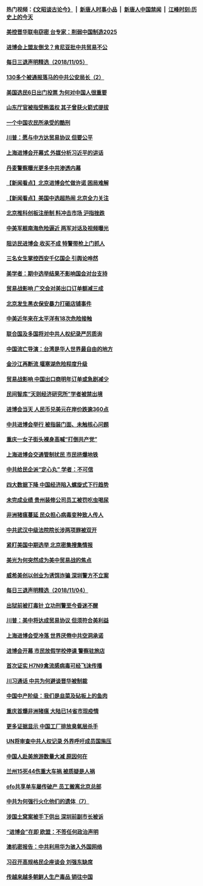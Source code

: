 #### 热门视频：[《文昭谈古论今》](https://github.com/gfw-breaker/wenzhao/blob/master/README.md?t=11060333) &nbsp;|&nbsp; [新唐人时事小品](https://github.com/gfw-breaker/ntdtv-comedy/blob/master/README.md?t=11060333) &nbsp;|&nbsp; [新唐人中国禁闻](https://github.com/gfw-breaker/ntdtv-news/blob/master/README.md?t=11060333) &nbsp;|&nbsp; [江峰时刻:历史上的今天](https://github.com/gfw-breaker/today-in-history/blob/master/README.md?t=11060333) 

#### [美控晋华联电窃密 台专家：削弱中国制造2025](../pages/nsc413/n10831918.md?t=11060333) 

#### [进博会上盟友倒戈？肯尼亚批中共贸易不公](../pages/nsc413/n10831730.md?t=11060333) 

#### [每日三退声明精选（2018/11/05）](../pages/nsc413/n10832463.md?t=11060333) 


#### [130多个被通报落马的中共公安局长（2）](../pages/nsc413/n10831351.md?t=11060333) 

#### [美国选民6日出门投票 为何对中国人很重要](../pages/nsc413/n10832216.md?t=11060333) 

#### [山东厅官被指受贿滥权 其子曾获火箭式提拔](../pages/nsc413/n10832156.md?t=11060333) 

#### [一个中国农民所承受的酷刑](../pages/nsc413/n10831706.md?t=11060333) 

#### [川普：愿与中方达贸易协议 但要公平](../pages/nsc413/n10832148.md?t=11060333) 

#### [上海进博会开幕式 外媒分析习近平的讲话](../pages/nsc413/n10831611.md?t=11060333) 

#### [丹麦警察曝光更多中共渗透内幕](../pages/nsc413/n10821828.md?t=11060333) 

#### [【新闻看点】北京进博会忙做许诺 困局难解](../pages/nsc413/n10831920.md?t=11060333) 

#### [【新闻看点】美国中选超热闹 北京全力关注](../pages/nsc413/n10831663.md?t=11060333) 

#### [北京推科创板注册制 料冲击市场 沪指挫跌](../pages/nsc413/n10831977.md?t=11060333) 

#### [中美军舰南海危险逼近 两军对话及视频曝光](../pages/nsc413/n10831927.md?t=11060333) 

#### [阻访民进博会 收买不成 特警带枪上门抓人](../pages/nsc413/n10831679.md?t=11060333) 

#### [三名女生掌控西安千亿国企 引舆论哗然](../pages/nsc413/n10831775.md?t=11060333) 

#### [美学者：期中选举结果不影响国会对台支持](../pages/nsc413/n10831858.md?t=11060333) 

#### [贸易战影响 广交会对美出口订单额减三成](../pages/nsc413/n10831747.md?t=11060333) 

#### [北京发生黑衣保安暴力打砸店铺事件](../pages/nsc413/n10831733.md?t=11060333) 

#### [中美近年来在太平洋有18次危险接触](../pages/nsc413/n10831658.md?t=11060333) 

#### [联合国及多国将对中共人权纪录严厉质询](../pages/nsc413/n10831604.md?t=11060333) 

#### [中国流亡导演：台湾是华人世界最自由的地方](../pages/nsc413/n10831358.md?t=11060333) 


#### [金沙江再断流 堰塞湖危险程度升级](../pages/nsc413/n10831149.md?t=11060333) 

#### [贸易战影响 中国出口商明年订单或急剧减少](../pages/nsc413/n10830605.md?t=11060333) 

#### [民间智库“天则经济研究所”学者被禁出境](../pages/nsc413/n10831181.md?t=11060333) 

#### [进博会当天 人民币兑美元在岸价跌逾360点](../pages/nsc413/n10830988.md?t=11060333) 

#### [中共进博会举行 被指装门面、未触核心问题](../pages/nsc413/n10831297.md?t=11060333) 

#### [重庆一女子街头裸身高喊“打倒共产党”](../pages/nsc413/n10831191.md?t=11060333) 

#### [上海进博会交通管制扰民 市民挤爆地铁](../pages/nsc413/n10830911.md?t=11060333) 

#### [中共给民企派“定心丸” 学者：不可信](../pages/nsc413/n10829156.md?t=11060333) 

#### [四大数据下降 中国经济陷入螺旋式下行趋势](../pages/nsc413/n10830092.md?t=11060333) 

#### [未完成业绩 贵州装修公司员工被罚吃虫喝尿](../pages/nsc413/n10830862.md?t=11060333) 

#### [非洲猪瘟蔓延 民众担心病毒变种致人传人](../pages/nsc413/n10830722.md?t=11060333) 

#### [中共武汉中级法院院长涉两项罪被双开](../pages/nsc413/n10830295.md?t=11060333) 

#### [紧盯美国中期选举 北京密集搜集情报](../pages/nsc413/n10830469.md?t=11060333) 

#### [美光为何突然成为美中贸易战的焦点](../pages/nsc413/n10830078.md?t=11060333) 

#### [威希美创以创业为诱饵诈骗 深圳警方不立案](../pages/nsc413/n10830065.md?t=11060333) 

#### [每日三退声明精选（2018/11/04）](../pages/nsc413/n10830509.md?t=11060333) 

#### [出狱前被打毒针 立功刑警至今昏迷不醒](../pages/nsc413/n10828121.md?t=11060333) 

#### [川普：美中将达成贸易协议 但须符合美利益](../pages/nsc413/n10829982.md?t=11060333) 

#### [上海进博会受冷落 世界厌倦中共空洞承诺](../pages/nsc413/n10829942.md?t=11060333) 

#### [进博会开幕 市民放假学校停课 警察驻旅店](../pages/nsc413/n10829858.md?t=11060333) 

#### [首次证实 H7N9禽流感病毒可经飞沫传播](../pages/nsc413/n10829905.md?t=11060333) 

#### [川习通话 中共为何避谈晋华被制裁](../pages/nsc413/n10829666.md?t=11060333) 

#### [中国中产阶级：我们是韭菜及砧板上的鱼肉](../pages/nsc413/n10829802.md?t=11060333) 

#### [重庆首爆非洲猪瘟 大陆已14省市现疫情](../pages/nsc413/n10829872.md?t=11060333) 

#### [更多证据显示 中国工厂排放臭氧层杀手](../pages/nsc413/n10829755.md?t=11060333) 

#### [UN将审查中共人权记录 外界呼吁成员国施压](../pages/nsc413/n10829693.md?t=11060333) 

#### [中国人赴美旅游数量大减 原因何在](../pages/nsc413/n10827966.md?t=11060333) 

#### [兰州15死44伤重大车祸 被质疑是人祸](../pages/nsc413/n10829627.md?t=11060333) 

#### [ofo共享单车屡传破产 员工搬离北京总部](../pages/nsc413/n10829592.md?t=11060333) 

#### [中共为何强行火化他们的遗体（7）](../pages/nsc413/n10828631.md?t=11060333) 


#### [涉国土窝案被手下供出 深圳前副市长被诉](../pages/nsc413/n10829155.md?t=11060333) 

#### [“进博会”在即 欧盟：不签任何政治声明](../pages/nsc413/n10829255.md?t=11060333) 

#### [澳机密报告：中共利用华为骇入外国网络](../pages/nsc413/n10828741.md?t=11060333) 

#### [习召开高规格民企座谈会 刘强东缺席](../pages/nsc413/n10828929.md?t=11060333) 

#### [传越来越多朝鲜人生产毒品 销往中国](../pages/nsc413/n10829067.md?t=11060333) 


